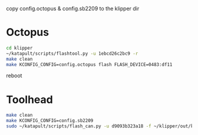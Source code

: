 copy config.octopus & config.sb2209 to the klipper dir

# Octopus
```bash
cd klipper
~/katapult/scripts/flashtool.py -u 1ebcd26c2bc9 -r
make clean
make KCONFIG_CONFIG=config.octopus flash FLASH_DEVICE=0483:df11
```
reboot

# Toolhead
```bash
make clean
make KCONFIG_CONFIG=config.sb2209
sudo ~/katapult/scripts/flash_can.py -u d9093b323a18 -f ~/klipper/out/klipper.bin
```
